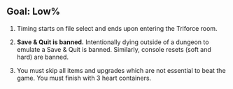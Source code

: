 ## Goal: Low%

1. Timing starts on file select and ends upon entering the Triforce room.

2. **Save & Quit is banned.** Intentionally dying outside of a dungeon to emulate a Save & Quit is banned. Similarly, console resets (soft and hard) are banned.

3. You must skip all items and upgrades which are not essential to beat the game. You must finish with 3 heart containers.
